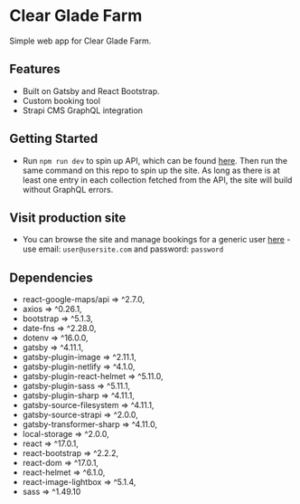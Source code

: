 # Clear Glade Farm

Simple web app for Clear Glade Farm.

## Features

- Built on Gatsby and React Bootstrap.
- Custom booking tool
- Strapi CMS GraphQL integration

## Getting Started

- Run `npm run dev` to spin up API, which can be found [here](https://github.com/jaredgoldman/clear-glade-api). Then run the same command on this repo to spin up the site. As long as there is at least one entry in each collection fetched from the API, the site will build without GraphQL errors.

## Visit production site

- You can browse the site and manage bookings for a generic user [here](https://clear-glade-farm.netlify.app) - use email: `user@usersite.com` and password: `password`

## Dependencies

- react-google-maps/api => ^2.7.0,
- axios => ^0.26.1,
- bootstrap => ^5.1.3,
- date-fns => ^2.28.0,
- dotenv => ^16.0.0,
- gatsby => ^4.11.1,
- gatsby-plugin-image => ^2.11.1,
- gatsby-plugin-netlify => ^4.1.0,
- gatsby-plugin-react-helmet => ^5.11.0,
- gatsby-plugin-sass => ^5.11.1,
- gatsby-plugin-sharp => ^4.11.1,
- gatsby-source-filesystem => ^4.11.1,
- gatsby-source-strapi => ^2.0.0,
- gatsby-transformer-sharp => ^4.11.0,
- local-storage => ^2.0.0,
- react => ^17.0.1,
- react-bootstrap => ^2.2.2,
- react-dom => ^17.0.1,
- react-helmet => ^6.1.0,
- react-image-lightbox => ^5.1.4,
- sass => ^1.49.10
